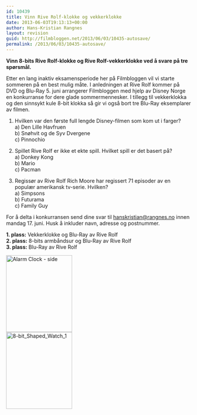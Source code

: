 ```yaml
---
id: 10439
title: Vinn Rive Rolf-klokke og vekkerklokke
date: 2013-06-03T19:13:13+00:00
author: Hans-Kristian Rangnes
layout: revision
guid: http://filmbloggen.net/2013/06/03/10435-autosave/
permalink: /2013/06/03/10435-autosave/
---
```

**Vinn 8-bits Rive Rolf-klokke og Rive Rolf-vekkerklokke ved å svare på tre spørsmål.**<!--more-->

Etter en lang inaktiv eksamensperiode her på Filmbloggen vil vi starte sommeren på en best mulig måte. I anledningen at Rive Rolf kommer på DVD og Blu-Ray 5. juni arrangerer Filmbloggen med hjelp av Disney Norge en konkurranse for dere glade sommermennesker. I tillegg til vekkerklokka og den sinnsykt kule 8-bit klokka så gir vi også bort tre Blu-Ray eksemplarer av filmen.

1. Hvilken var den første full lengde Disney-filmen som kom ut i farger?  
a) Den Lille Havfruen  
b) Snøhvit og de Syv Dvergene  
c) Pinnochio

2. Spillet Rive Rolf er ikke et ekte spill. Hvilket spill er det basert på?  
a) Donkey Kong  
b) Mario  
c) Pacman

3. Regissør av Rive Rolf Rich Moore har regissert 71 episoder av en populær amerikansk tv-serie. Hvilken?  
a) Simpsons  
b) Futurama  
c) Family Guy

For å delta i konkurransen send dine svar til hanskristian@rangnes.no innen mandag 17. juni. Husk å inkluder navn, adresse og postnummer.

 **1. plass:** Vekkerklokke og Blu-Ray av Rive Rolf  
**2. plass:** 8-bits armbåndsur og Blu-Ray av Rive Rolf  
**3. plass:** Blu-Ray av Rive Rolf

[<img class="size-full wp-image-10437 alignleft" alt="Alarm Clock - side" src="http://filmbloggen.net/wp-content/uploads/2013/06/Alarm-Clock-side.jpg" width="180" height="210" />](http://filmbloggen.net/wp-content/uploads/2013/06/Alarm-Clock-side.jpg)  
[<img class="alignnone size-full wp-image-10436" alt="8-bit_Shaped_Watch_1" src="http://filmbloggen.net/wp-content/uploads/2013/06/8-bit_Shaped_Watch_1.jpg" width="180" height="210" />](http://filmbloggen.net/wp-content/uploads/2013/06/8-bit_Shaped_Watch_1.jpg)